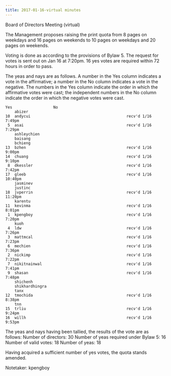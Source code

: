 ```yaml
---
title: 2017-01-16-virtual minutes
---
```

Board of Directors Meeting (virtual)

The Management proposes raising the print quota from 8 pages on weekdays and
16 pages on weekends to 10 pages on weekdays and 20 pages on weekends.

Voting is done as according to the provisions of Bylaw 5. The request for
votes is sent out on Jan 16 at 7:20pm. 16 yes votes are required within 72
hours in order to pass.

The yeas and nays are as follows. A number in the Yes column indicates a vote in
the affirmative; a number in the No column indicates a vote in the negative. The
numbers in the Yes column indicate the order in which the affirmative votes were
cast; the independent numbers in the No column indicate the order in which the
negative votes were cast.

    Yes                  No
        abizer
    10  andycui                                          recv'd 1/16  7:49pm
     5  asai                                             recv'd 1/16  7:29pm
        ashleychien
        baisang
        bchieng
    13  bzhen                                            recv'd 1/16  9:00pm
    14  chuang                                           recv'd 1/16  9:10pm
     8  dkessler                                         recv'd 1/16  7:42pm
    17  gleeb                                            recv'd 1/16 10:40pm
        jasminev
        justinc
    18  jvperrin                                         recv'd 1/16 11:20pm
        karentu
    11  kevinma                                          recv'd 1/16  8:01pm
     1  kpengboy                                         recv'd 1/16  7:20pm
        kuoh
     4  ldw                                              recv'd 1/16  7:26pm
     3  mattmcal                                         recv'd 1/16  7:23pm
     6  mechien                                          recv'd 1/16  7:36pm
     2  nickimp                                          recv'd 1/16  7:22pm
     7  nikitnainwal                                     recv'd 1/16  7:41pm
     9  shasan                                           recv'd 1/16  7:48pm
        shichenh
        shikhardhingra
        tanx
    12  tmochida                                         recv'd 1/16  8:38pm
        tnn
    15  trliu                                            recv'd 1/16  9:24pm
    16  willh                                            recv'd 1/16  9:53pm

The yeas and nays having been tallied, the results of the vote are as follows:
    Number of directors:                   30
    Number of yeas required under Bylaw 5: 16
    Number of valid votes:                 18
    Number of yeas:                        18

Having acquired a sufficient number of yes votes, the quota stands amended.

Notetaker: kpengboy
